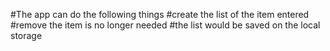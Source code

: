 #The app can do the following things
  #create the list of the item entered
  #remove the item is no longer needed
  #the list would be saved on the local storage
